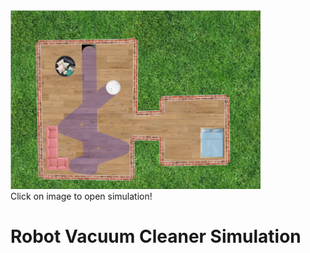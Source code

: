 <a href="https://dogacancolak.github.io/Robot-Vacuum-Cleaner/">
  <img src="/tests/example.png" alt="example" width="400" style="horizontal-align:middle"/>
</a> <br />
Click on image to open simulation!

# Robot Vacuum Cleaner Simulation
